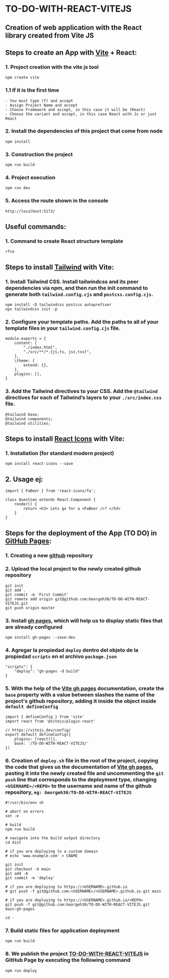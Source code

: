 # TO-DO-WITH-REACT-VITEJS
## Creation of web application with the React library created from Vite JS

## Steps to create an App with [Vite](https://vitejs.dev/guide/) + React:

### 1. Project creation with the vite js tool
    npm create vite
### 1.1 If it is the first time 
    - You must type (Y) and accept
    - Assign Project Name and accept
    - Choose Framework and accept, in this case it will be (React)
    - Choose the variant and accept, in this case React with Js or just React
### 2. Install the dependencies of this project that come from node
    npm install
### 3. Construction the project
    npm run build
### 4. Project execution
    npm run dev
### 5. Access the route shown in the console
    http://localhost:5173/

## Useful commands:

### 1. Command to create React structure template
    rfce

## Steps to install [Tailwind](https://tailwindcss.com/docs/guides/vite) with Vite:

### 1. Install Tailwind CSS. Install tailwindcss and its peer dependencies via npm, and then run the init command to generate both `tailwind.config.cjs` and `postcss.config.cjs`.
    npm install -D tailwindcss postcss autoprefixer
    npx tailwindcss init -p
### 2. Configure your template paths. Add the paths to all of your template files in your `tailwind.config.cjs` file.
    module.exports = {
        content: [
            "./index.html",
            "./src/**/*.{js,ts, jsx,tsx}",
        ],
        \theme: {
            extend: {},
        },
        plugins: [],
    }
### 3. Add the Tailwind directives to your CSS. Add the `@tailwind` directives for each of Tailwind’s layers to your `./src/index.css` file.
    @tailwind base;
    @tailwind components;
    @tailwind utilities;

## Steps to install [React Icons](https://react-icons.github.io/react-icons/) with Vite:

### 1. Installation (for standard modern project)
    npm install react-icons --save
## 2. Usage ej:
    import { FaBeer } from 'react-icons/fa';

    class Question extends React.Component {
        render() {
            return <h3> Lets go for a <FaBeer />? </h3>
        }
    }

## Steps for the deployment of the App (TO DO) in [GitHub Pages](https://pages.github.com/):

### 1. Creating a new [github](https://github.com/new) repository
### 2. Upload the local project to the newly created github repository
    git init
    git add .
    git commit -m 'First Commit'
    git remote add origin git@github.com:Georgeh30/TO-DO-WITH-REACT-VITEJS.git
    git push origin master
### 3. Install [gh pages](https://www.npmjs.com/package/gh-pages), which will help us to display static files that are already configured
    npm install gh-pages --save-dev
### 4. Agregar la propiedad `deploy` dentro del objeto de la propiedad `scripts` en el archivo `package.json`
    "scripts": {
        "deploy": "gh-pages -d build"
    }
### 5. With the help of the [Vite gh pages](https://vitejs.dev/guide/static-deploy.html#github-pages) documentation, create the `base` property with a value between slashes the name of the project's github repository, adding it inside the object inside `default defineConfig`
    import { defineConfig } from 'vite'
    import react from '@vitejs/plugin-react'

    // https://vitejs.dev/config/
    export default defineConfig({
        plugins: [react()],
        base: '/TO-DO-WITH-REACT-VITEJS/'
    })
### 6. Creation of `deploy.sh` file in the root of the project, copying the code that gives us the documentation of [Vite gh pages](https://vitejs.dev/guide/static-deploy.html#github-pages), pasting it into the newly created file and uncommenting the `git push` line that corresponds to the deployment type, changing `<USERNAME>/<REPO>` to the username and name of the github repository, `eg: Georgeh30/TO-DO-WITH-REACT-VITEJS`
    #!/usr/bin/env sh

    # abort on errors
    set -e

    # build
    npm run build

    # navigate into the build output directory
    cd dist

    # if you are deploying to a custom domain
    # echo 'www.example.com' > CNAME

    git init
    git checkout -b main
    git add -A
    git commit -m 'deploy'

    # if you are deploying to https://<USERNAME>.github.io
    # git push -f git@github.com:<USERNAME>/<USERNAME>.github.io.git main

    # if you are deploying to https://<USERNAME>.github.io/<REPO>
    git push -f git@github.com:Georgeh30/TO-DO-WITH-REACT-VITEJS.git main:gh-pages

    cd -

### 7. Build static files for application deployment
    npm run build
### 8. We publish the project [TO-DO-WITH-REACT-VITEJS](https://Georgeh30.github.io/TO-DO-WITH-REACT-VITEJS/) in GitHub Page by executing the following command
    npm run deploy
